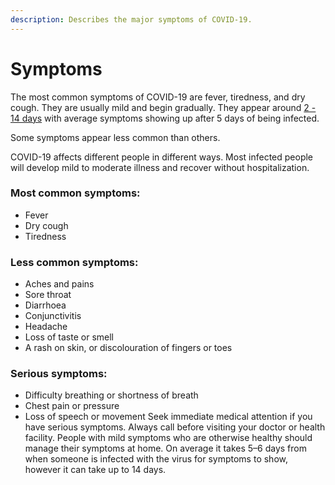 ```yaml
---
description: Describes the major symptoms of COVID-19.
---
```


# Symptoms

The most common symptoms of COVID-19 are fever, tiredness, and dry cough. They are usually mild and begin gradually. They appear around [2 - 14 days](https://www.cdc.gov/coronavirus/2019-ncov/about/symptoms.html) with average symptoms showing up after 5 days of being infected.

Some symptoms appear less common than others. 

COVID-19 affects different people in different ways. Most infected people will develop mild to moderate illness and recover without hospitalization.
### Most common symptoms:
* Fever
* Dry cough
* Tiredness
### Less common symptoms:
* Aches and pains
* Sore throat
* Diarrhoea
* Conjunctivitis
* Headache
* Loss of taste or smell
* A rash on skin, or discolouration of fingers or toes
### Serious symptoms:
* Difficulty breathing or shortness of breath
* Chest pain or pressure
* Loss of speech or movement
Seek immediate medical attention if you have serious symptoms. Always call before visiting your doctor or health facility.
People with mild symptoms who are otherwise healthy should manage their symptoms at home.
On average it takes 5–6 days from when someone is infected with the virus for symptoms to show, however it can take up to 14 days.
